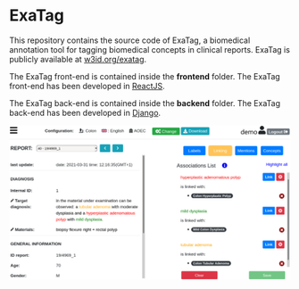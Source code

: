 # ExaTag

This repository contains the source code of ExaTag, a biomedical annotation tool for tagging biomedical concepts in clinical reports.
ExaTag is publicly available at [w3id.org/exatag](http://w3id.org/exatag).

The ExaTag front-end is contained inside the **frontend** folder. The ExaTag front-end has been developed in [ReactJS](https://reactjs.org/).

The ExaTag back-end is contained inside the **backend** folder. The ExaTag back-end has been developed in [Django](https://www.djangoproject.com/).


![ExaTag User interface](screenshot_exatag.png)
